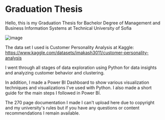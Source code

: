 # Graduation Thesis 

Hello, this is my Graduation Thesis for Bachelor Degree of Management and Business Information Systems at Technical University of Sofia

![image](https://github.com/krisibraynova01/Thesis_TechnicalUnifersityofSofia/assets/123834461/512c2da0-14f0-4e4a-a1bb-598b7e238c08)

The data set I used is Customer Personality Analysis at Kaggle: https://www.kaggle.com/datasets/imakash3011/customer-personality-analysis

I went through all stages of data exploration using Python for data insights and analyzing customer behavior and clustering.

In addition, I made a Power BI Dashboard to show various visualization techniques and visualizations I've used with Python. I also made a short guide for the main steps I followed in Power BI.

The 270 page documentation I made I can't upload here due to copyright and my university's rules but if you have any questions or content recommendations I remain available.





